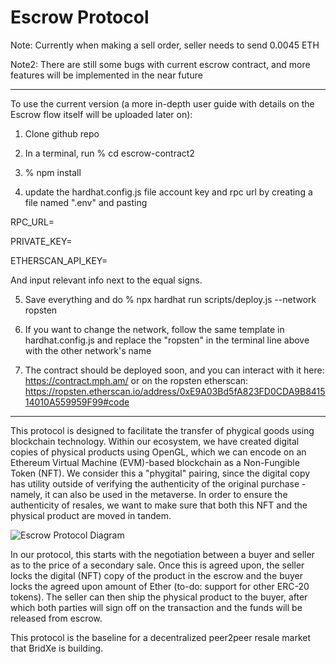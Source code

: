 # Escrow Protocol

Note: Currently when making a sell order, seller needs to send 0.0045 ETH 

Note2: There are still some bugs with current escrow contract, and more features will be implemented in the near future

----

To use the current version (a more in-depth user guide with details on the Escrow flow itself will be uploaded later on):

1. Clone github repo
2. In a terminal, run % cd escrow-contract2
3. % npm install 

4. update the hardhat.config.js file account key and rpc url by creating a file named ".env" and pasting

RPC_URL=

PRIVATE_KEY=

ETHERSCAN_API_KEY=

And input relevant info next to the equal signs.


5. Save everything and do % npx hardhat run scripts/deploy.js --network ropsten

6. If you want to change the network, follow the same template in hardhat.config.js and replace the "ropsten" in the terminal line above with the other network's name

7. The contract should be deployed soon, and you can interact with it here: https://contract.mph.am/ or on the ropsten etherscan: https://ropsten.etherscan.io/address/0xE9A03Bd5fA823FD0CDA9B841514010A559959F99#code


----


This protocol is designed to facilitate the transfer of phygical goods using blockchain technology. Within our ecosystem, we have created digital copies of physical products using OpenGL, which we can encode on an Ethereum Virtual Machine (EVM)-based blockchain as a Non-Fungible Token (NFT). We consider this a "phygital" pairing, since the digital copy has utility outside of verifying the authenticity of the original purchase - namely, it can also be used in the metaverse. In order to ensure the authenticity of resales, we want to make sure that both this NFT and the physical product are moved in tandem.

![Escrow Protocol Diagram](https://uploads-ssl.webflow.com/623554827d9ec206c26f8a15/6299492527b0441981fa3bd8_PhygitalResaleProtocol2.drawio.png)

In our protocol, this starts with the negotiation between a buyer and seller as to the price of a secondary sale. Once this is agreed upon, the seller locks the digital (NFT) copy of the product in the escrow and the buyer locks the agreed upon amount of Ether (to-do: support for other ERC-20 tokens). The seller can then ship the physical product to the buyer, after which both parties will sign off on the transaction and the funds will be released from escrow.

This protocol is the baseline for a decentralized peer2peer resale market that BridXe is building. 
